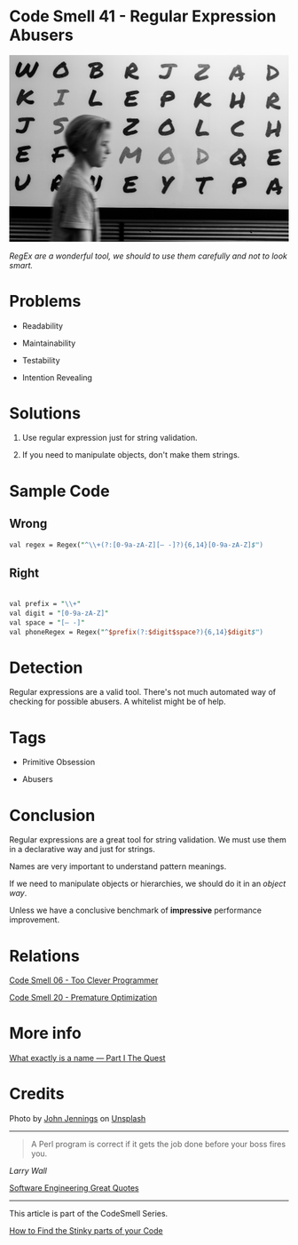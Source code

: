 # Code Smell 41 - Regular Expression Abusers

![Code Smell 41 - Regular Expression Abusers](john-jennings-wRgNwR9CZDA-unsplash.jpg)

*RegEx are a wonderful tool, we should to use them carefully and not to look smart.*

# Problems

- Readability

- Maintainability

- Testability

- Intention Revealing

# Solutions

1. Use regular expression just for string validation. 

2. If you need to manipulate objects, don't make them strings. 

# Sample Code

## Wrong

[Gist Url]: # (https://gist.github.com/mcsee/d0e8d1c002a12a9f535ab2fef4440d31)
```perl
val regex = Regex("^\\+(?:[0-9a-zA-Z][– -]?){6,14}[0-9a-zA-Z]$")
``` 

## Right

[Gist Url]: # (https://gist.github.com/mcsee/f3df119d3be0cdfee7fddd6d725f92be)
```perl

val prefix = "\\+"
val digit = "[0-9a-zA-Z]"
val space = "[– -]"
val phoneRegex = Regex("^$prefix(?:$digit$space?){6,14}$digit$")
``` 

# Detection

Regular expressions are a valid tool.
There's not much automated way of checking for possible abusers. A whitelist might be of help.
 
 # Tags

-  Primitive Obsession

- Abusers

# Conclusion

Regular expressions are a great tool for string validation. We must use them in a declarative way and just for strings.

Names are very important to understand pattern meanings.

If we need to manipulate objects or hierarchies, we should do it in an *object way*.

Unless we have a conclusive benchmark of **impressive** performance improvement.  
 
# Relations

[Code Smell 06 - Too Clever Programmer](../../Code%20Smells/Code%20Smell%2006%20-%20Too%20Clever%20Programmer/readme.md)

[Code Smell 20 - Premature Optimization](../../Code%20Smells/Code%20Smell%2020%20-%20Premature%20Optimization/readme.md) 

# More info

[What exactly is a name — Part I The Quest](../../Theory/What%20exactly%20is%20a%20name%20—%20Part%20I%20The%20Quest/readme.md)

# Credits

Photo by [John Jennings](https://unsplash.com/@john_jennings) on [Unsplash](https://unsplash.com/s/photos/letters)

* * *

> A Perl program is correct if it gets the job done before your boss fires you. 

_Larry Wall_
 
[Software Engineering Great Quotes](../../Quotes/Software%20Engineering%20Great%20Quotes/readme.md)

* * *

This article is part of the CodeSmell Series.

[How to Find the Stinky parts of your Code](../../Code%20Smells/How%20to%20Find%20the%20Stinky%20parts%20of%20your%20Code/readme.md)


